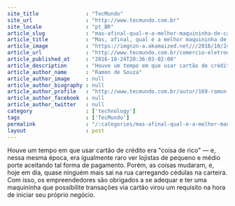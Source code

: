 ```yaml
---
site_title               : "TecMundo"
site_url                 : "http://www.tecmundo.com.br"
site_locale              : "pt_BR"
article_slug             : "mas-afinal-qual-e-a-melhor-maquininha-de-cartoes-de-credito"
article_title            : "Mas, afinal, qual é a melhor maquininha de cartões de crédito?"
article_image            : "https://imgnzn-a.akamaized.net///2016/10/24/24192650311472-t1200x480.jpg"
article_url              : "http://www.tecmundo.com.br/comercio-eletronico/110942-melhor-maquininha-cartoes-credito.htm"
article_published_at     : "2016-10-24T20:36:03-02:00"
article_description      : "Houve um tempo em que usar cartão de crédito era 'coisa de rico' — e, nessa mesma época, era igualmente raro ver lojistas de pequeno e médio porte aceitando tal forma de pagamento. Porém, as coisas mudaram, e, hoje em dia, quase ninguém mais sai na rua carregando cédulas na carteira. Com isso, os empreendedores são obrigados a se adequar e ter uma maquininha que possibilite transações via cartão virou um requisito na hora de iniciar seu próprio negócio."
article_author_name      : "Ramon de Souza"
article_author_image     : null
article_author_biography : null
article_author_profile   : "http://www.tecmundo.com.br/autor/169-ramon-de-souza/"
article_author_facebook  : null
article_author_twitter   : null
category                 : ['technology']
tags                     : ['TecMundo']
permalink                : "/:categories/mas-afinal-qual-e-a-melhor-maquininha-de-cartoes-de-credito/"
layout                   : post
---
```


Houve um tempo em que usar cartão de crédito era "coisa de rico" — e, nessa mesma época, era igualmente raro ver lojistas de pequeno e médio porte aceitando tal forma de pagamento. Porém, as coisas mudaram, e, hoje em dia, quase ninguém mais sai na rua carregando cédulas na carteira. Com isso, os empreendedores são obrigados a se adequar e ter uma maquininha que possibilite transações via cartão virou um requisito na hora de iniciar seu próprio negócio.
